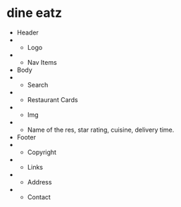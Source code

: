 # dine eatz

- Header
- - Logo
- - Nav Items
- Body
- - Search
- - Restaurant Cards
- - Img
- - Name of the res, star rating, cuisine, delivery time.
- Footer
- - Copyright
- - Links
- - Address
- - Contact
